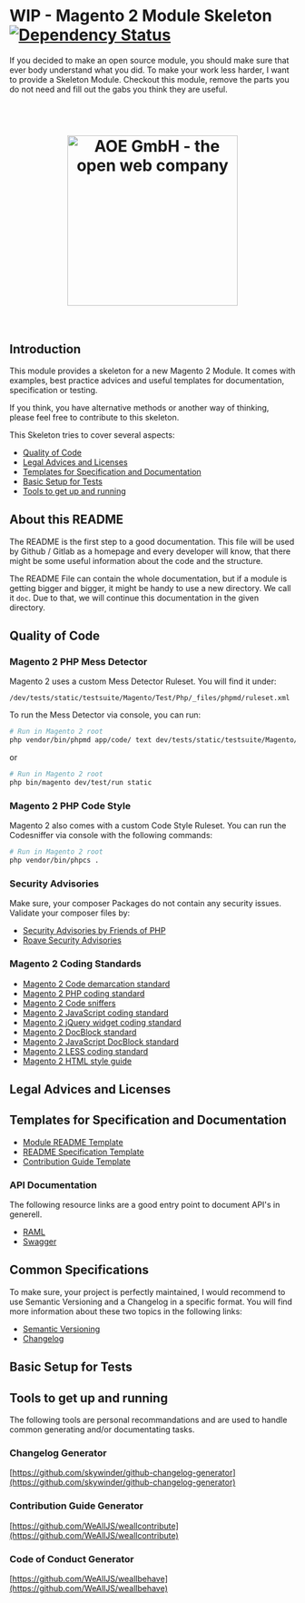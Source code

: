 # WIP - Magento 2 Module Skeleton [![Dependency Status](https://www.versioneye.com/user/projects/59214d51da94de0056ebdda2/badge.svg?style=flat-square)](https://www.versioneye.com/user/projects/59214d51da94de0056ebdda2)

If you decided to make an open source module, you should make sure that ever body understand what you did. To make your work less harder, 
I want to provide a Skeleton Module. Checkout this module, remove the parts you do not need and fill out the gabs you think they are useful.

<h1 align="center">
	<br>
	<a href="https://www.aoe.com/en/home.html" title="AOE GmbH Logo - the open web company"><img src="https://www.aoe.com/typo3conf/ext/aoe7lts_base/Resources/Public/Images/styling/AOE-Logo.svg" width="300" title="AOE GmbH - the open web company"/></a>
	<br>
	<br>
</h1>

## Introduction

This module provides a skeleton for a new Magento 2 Module. It comes with examples, best practice advices and useful 
templates for documentation, specification or testing. 

If you think, you have alternative methods or another way of thinking, please feel free to contribute to this skeleton.

This Skeleton tries to cover several aspects:

* [Quality of Code](#quality-of-code)
* [Legal Advices and Licenses](#legal-advices-and-licenses)
* [Templates for Specification and Documentation](#templates-for-specification-and-documentation)
* [Basic Setup for Tests](#basic-setup-for-tests)
* [Tools to get up and running](#tools-to-get-up-and-running)

## About this README

The README is the first step to a good documentation. This file will be used by Github / Gitlab as a homepage and every
developer will know, that there might be some useful information about the code and the structure.

The README File can contain the whole documentation, but if a module is getting bigger and bigger, it might be handy to 
use a new directory. We call it ```doc```. Due to that, we will continue this documentation in the given directory.

## Quality of Code

### Magento 2 PHP Mess Detector

Magento 2 uses a custom Mess Detector Ruleset. You will find it under:

```
/dev/tests/static/testsuite/Magento/Test/Php/_files/phpmd/ruleset.xml
```

To run the Mess Detector via console, you can run: 

``` bash
# Run in Magento 2 root
php vendor/bin/phpmd app/code/ text dev/tests/static/testsuite/Magento/Test/Php/_files/phpmd/ruleset.xml
```

or 

``` bash
# Run in Magento 2 root
php bin/magento dev/test/run static
```

### Magento 2 PHP Code Style

Magento 2 also comes with a custom Code Style Ruleset. You can run the Codesniffer via console with the following commands:

``` bash
# Run in Magento 2 root
php vendor/bin/phpcs .
```

### Security Advisories

Make sure, your composer Packages do not contain any security issues. Validate your composer files by:

- [Security Advisories by Friends of PHP](https://github.com/FriendsOfPHP/security-advisories)
- [Roave Security Advisories](https://github.com/Roave/SecurityAdvisories)

### Magento 2 Coding Standards

* [Magento 2 Code demarcation standard](http://devdocs.magento.com/guides/v2.0/coding-standards/code-standard-demarcation.html)
* [Magento 2 PHP coding standard](http://devdocs.magento.com/guides/v2.0/coding-standards/code-standard-php.html)
* [Magento 2 Code sniffers](http://devdocs.magento.com/guides/v2.0/coding-standards/code-standard-sniffers.html)
* [Magento 2 JavaScript coding standard](http://devdocs.magento.com/guides/v2.0/coding-standards/code-standard-javascript.html)
* [Magento 2 jQuery widget coding standard](http://devdocs.magento.com/guides/v2.0/coding-standards/code-standard-jquery-widgets.html)
* [Magento 2 DocBlock standard](http://devdocs.magento.com/guides/v2.0/coding-standards/docblock-standard-general.html)
* [Magento 2 JavaScript DocBlock standard](http://devdocs.magento.com/guides/v2.0/coding-standards/docblock-standard-javascript.html)
* [Magento 2 LESS coding standard](http://devdocs.magento.com/guides/v2.0/coding-standards/code-standard-less.html)
* [Magento 2 HTML style guide](http://devdocs.magento.com/guides/v2.0/coding-standards/code-standard-html.html)

## Legal Advices and Licenses

## Templates for Specification and Documentation

* [Module README Template](https://github.com/AOEpeople/Magento-2-Module-Skeleton/blob/master/src/doc/README.template.md)
* [README Specification Template](https://github.com/AOEpeople/Magento-2-Module-Skeleton/blob/master/src/doc/README_SPECIFICATION.md)
* [Contribution Guide Template](https://github.com/AOEpeople/Magento-2-Module-Skeleton/blob/master/src/doc/CONTRIBUTITION.template.md)

### API Documentation 

The following resource links are a good entry point to document API's in generell. 

* [RAML](http://raml.org/)
* [Swagger](http://swagger.io/)

## Common Specifications

To make sure, your project is perfectly maintained, I would recommend to use Semantic Versioning and a Changelog in a specific format. You will find more information about these two topics in the following links:

* [Semantic Versioning](http://semver.org/)
* [Changelog](http://keepachangelog.com/en/0.3.0/)

## Basic Setup for Tests



## Tools to get up and running

The following tools are personal recommandations and are used to handle common generating and/or documentating tasks.

### Changelog Generator

[https://github.com/skywinder/github-changelog-generator](https://github.com/skywinder/github-changelog-generator)

### Contribution Guide Generator

[https://github.com/WeAllJS/weallcontribute](https://github.com/WeAllJS/weallcontribute)

### Code of Conduct Generator

[https://github.com/WeAllJS/weallbehave](https://github.com/WeAllJS/weallbehave)
